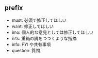 ## prefix

- must: 必須で修正してほしい
- want: 修正してほしい
- imo: 個人的な意見としては修正してほしい
- nits: 重箱の隅をつつくような指摘
- info: FYI や共有事項
- question: 質問
